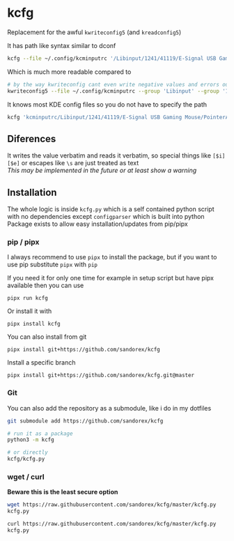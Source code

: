 # kcfg
Replacement for the awful `kwriteconfig5` (and `kreadconfig5`)

It has path like syntax similar to dconf
```sh
kcfg --file ~/.config/kcminputrc '/Libinput/1241/41119/E-Signal USB Gaming Mouse/PointerAcceleration' --write -0.200
```

Which is much more readable compared to
```sh
# by the way kwriteconfig cant even write negative values and errors out
kwriteconfig5 --file ~/.config/kcminputrc --group 'Libinput' --group '1241' --group '41119' --group 'E-Signal USB Gaming Mouse' --key 'PointerAcceleration' --write ' -0.200'
```

It knows most KDE config files so you do not have to specify the path
```sh
kcfg 'kcminputrc/Libinput/1241/41119/E-Signal USB Gaming Mouse/PointerAcceleration' --write -0.200
```
## Diferences
It writes the value verbatim and reads it verbatim, so special things like `[$i]` `[$e]` or escapes like `\s` are just treated as text\
*This may be implemented in the future or at least show a warning*

## Installation
The whole logic is inside `kcfg.py` which is a self contained python script with no dependencies except `configparser` which is built into python\
Package exists to allow easy installation/updates from pip/pipx

### pip / pipx
I always recommend to use `pipx` to install the package, but if you want to use pip substitute `pipx` with `pip`

If you need it for only one time for example in setup script but have pipx available then you can use
```
pipx run kcfg
```

Or install it with
```
pipx install kcfg
```

You can also install from git
```
pipx install git+https://github.com/sandorex/kcfg
```

Install a specific branch
```
pipx install git+https://github.com/sandorex/kcfg.git@master
```

### Git
You can also add the repository as a submodule, like i do in my dotfiles
```sh
git submodule add https://github.com/sandorex/kcfg

# run it as a package
python3 -m kcfg

# or directly
kcfg/kcfg.py
```

### wget / curl
**Beware this is the least secure option**

```sh
wget https://raw.githubusercontent.com/sandorex/kcfg/master/kcfg.py
kcfg.py
```

```sh
curl https://raw.githubusercontent.com/sandorex/kcfg/master/kcfg.py
kcfg.py
```

